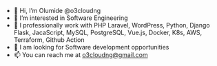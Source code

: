 - 👋 Hi, I’m Olumide @o3cloudng
- 👀 I’m interested in Software Engineering
- 🌱 I professionally work with PHP Laravel, WordPress, Python, Django Flask, JacaScript, MySQL, PostgreSQL, Vue.js, Docker, K8s, AWS, Terraform, Github Action
- 💞️ I am looking for Software development opportunities
- 📫 You can reach me at o3cloudng@gmail.com

<!---
o3cloudng/o3cloudng is a ✨ special ✨ repository because its `README.md` (this file) appears on your GitHub profile.
You can click the Preview link to take a look at your changes.
--->
